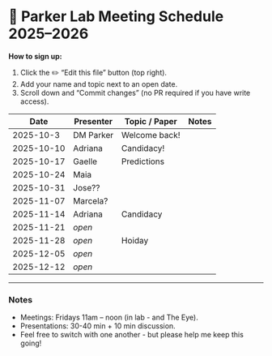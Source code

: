 # 🧪 Parker Lab Meeting Schedule 2025–2026

**How to sign up:**  
1. Click the ✏️ “Edit this file” button (top right).  
2. Add your name and topic next to an open date.  
3. Scroll down and “Commit changes” (no PR required if you have write access).

| Date       | Presenter        | Topic / Paper | Notes |
|------------|------------------|----------------|--------|
| 2025-10-3  | DM Parker        | Welcome back!  |        |
| 2025-10-10 | Adriana          | Candidacy!     |        |
| 2025-10-17 | Gaelle           | Predictions    |        |
| 2025-10-24 | Maia             |                |        |
| 2025-10-31 | Jose??           |                |        |
| 2025-11-07 | Marcela?         |                |        |
| 2025-11-14 | Adriana          | Candidacy      |        |
| 2025-11-21 | _open_           |                |        |
| 2025-11-28 | _open_           | Hoiday         |        |
| 2025-12-05 | _open_           |                |        |
| 2025-12-12 | _open_           |                |        |

---

### Notes
- Meetings: Fridays 11am – noon (in lab - and The Eye).  
- Presentations: 30-40 min + 10 min discussion.  
- Feel free to switch with one another - but please help me keep this going!
